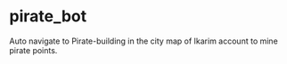 # pirate_bot
Auto navigate to Pirate-building in the city map of Ikarim account to mine pirate points.
